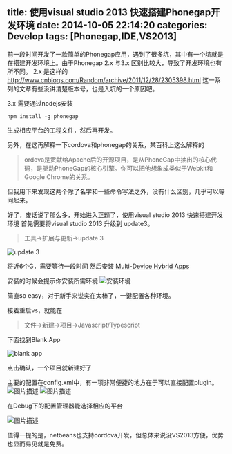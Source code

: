 title: 使用visual studio 2013 快速搭建Phonegap开发环境
date: 2014-10-05 22:14:20
categories: Develop
tags: [Phonegap,IDE,VS2013]
---

  前一段时间开发了一款简单的Phonegap应用，遇到了很多坑，其中有一个坑就是在搭建开发环境上。由于Phonegap 2.x 与3.x 区别比较大，导致了开发环境也有所不同。
2.x 是这样的
http://www.cnblogs.com/Random/archive/2011/12/28/2305398.html
这一系列的文章有些没讲清楚版本号，也是入坑的一个原因吧。
<!-- more --> 
3.x 需要通过nodejs安装

    npm install -g phonegap

生成相应平台的工程文件，然后再开发。

另外，在这再解释一下cordova和phonegap的关系，某百科上这么解释的

> ordova是贡献给Apache后的开源项目，是从PhoneGap中抽出的核心代码，是驱动PhoneGap的核心引擎。你可以把他想象成类似于Webkit和Google
> Chrome的关系。

但我用下来发现这两个除了名字和一些命令写法之外，没有什么区别，几乎可以等同起来。

好了，废话说了那么多，开始进入正题了，使用visual studio 2013 快速搭建开发环境
首先需要将visual studio 2013 升级到 update3。

> 工具->扩展与更新->update 3

![update 3][1]


将近6个G，需要等待一段时间
然后安装
[Multi-Device Hybrid Apps][2]


安装的时候会提示你安装所需环境
![安装环境][3]

简直so easy，对于新手来说实在太棒了，一键配置各种环境。

接着重启vs，就能在

> 文件->新建->项目->Javascript/Typescript

下面找到Blank App

![blank app][4]

点击确认，一个项目就新建好了

主要的配置在config.xml中，有一项非常便捷的地方在于可以直接配置plugin。
![图片描述][5]
![图片描述][6]

在Debug下的配置管理器能选择相应的平台

![图片描述][7]


  [1]: http://segmentfault.com/img/bVc8Nh
  [2]: http://www.visualstudio.com/en-US/explore/cordova-vs
  [3]: http://segmentfault.com/img/bVc8Nf
  [4]: http://segmentfault.com/img/bVc8Nr
  [5]: http://segmentfault.com/img/bVc8Nu
  [6]: http://segmentfault.com/img/bVc8Nt

  [7]: http://segmentfault.com/img/bVc8Ny

值得一提的是，netbeans也支持cordova开发，但总体来说没VS2013方便，优势也显而易见就是免费。
